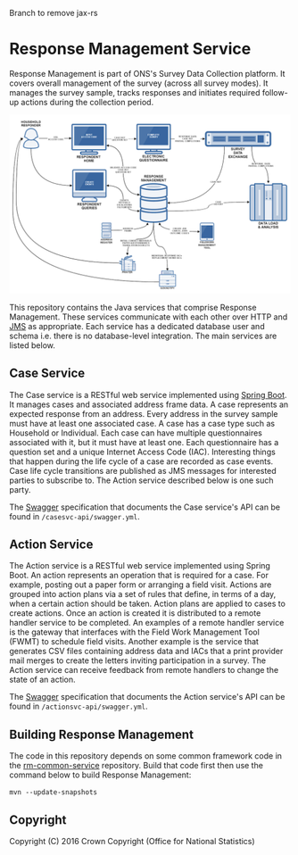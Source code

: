 Branch to remove jax-rs


# Response Management Service
Response Management is part of ONS's Survey Data Collection platform. It covers overall management of the survey (across all survey modes). It manages the survey sample, tracks responses and initiates required follow-up actions during the collection period.

![The ONS Survey Data Collection platform](/images/sdc_platform.png?raw=true)

This repository contains the Java services that comprise Response Management. These services communicate with each other over HTTP and [JMS](https://en.wikipedia.org/wiki/Java_Message_Service) as appropriate. Each service has a dedicated database user and schema i.e. there is no database-level integration. The main services are listed below.

## Case Service
The Case service is a RESTful web service implemented using [Spring Boot](http://projects.spring.io/spring-boot/). It manages cases and associated address frame data. A case represents an expected response from an address. Every address in the survey sample must have at least one associated case. A case has a case type such as Household or Individual. Each case can have multiple questionnaires associated with it, but it must have at least one. Each questionnaire has a question set and a unique Internet Access Code (IAC). Interesting things that happen during the life cycle of a case are recorded as case events. Case life cycle transitions are published as JMS messages for interested parties to subscribe to. The Action service described below is one such party.

The [Swagger](http://swagger.io/) specification that documents the Case service's API can be found in `/casesvc-api/swagger.yml`.

## Action Service
The Action service is a RESTful web service implemented using Spring Boot. An action represents an operation that is required for a case. For example, posting out a paper form or arranging a field visit. Actions are grouped into action plans via a set of rules that define, in terms of a day, when a certain action should be taken. Action plans are applied to cases to create actions. Once an action is created it is distributed to a remote handler service to be completed. An examples of a remote handler service is the gateway that interfaces with the Field Work Management Tool (FWMT) to schedule field visits. Another example is the service that generates CSV files containing address data and IACs that a print provider mail merges to create the letters inviting participation in a survey. The Action service can receive feedback from remote handlers to change the state of an action.

The [Swagger](http://swagger.io/) specification that documents the Action service's API can be found in `/actionsvc-api/swagger.yml`.

## Building Response Management
The code in this repository depends on some common framework code in the [rm-common-service](https://github.com/ONSdigital/rm-common-service) repository. Build that code first then use the command below to build Response Management:

```
mvn --update-snapshots
```

## Copyright
Copyright (C) 2016 Crown Copyright (Office for National Statistics)
